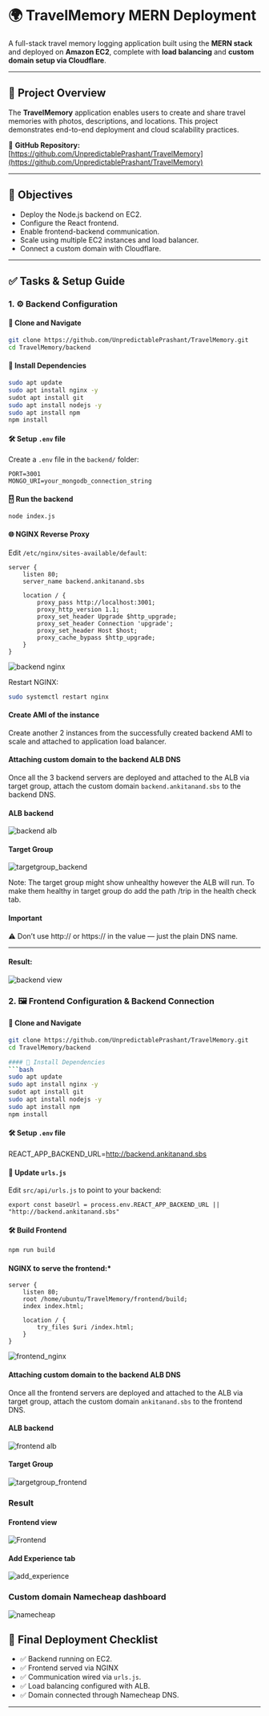 # 🌍 TravelMemory MERN Deployment

A full-stack travel memory logging application built using the **MERN stack** and deployed on **Amazon EC2**, complete with **load balancing** and **custom domain setup via Cloudflare**.

---

## 🚀 Project Overview

The **TravelMemory** application enables users to create and share travel memories with photos, descriptions, and locations. This project demonstrates end-to-end deployment and cloud scalability practices.

🔗 **GitHub Repository:**  
[https://github.com/UnpredictablePrashant/TravelMemory](https://github.com/UnpredictablePrashant/TravelMemory)

---

## 🎯 Objectives

- Deploy the Node.js backend on EC2.
- Configure the React frontend.
- Enable frontend-backend communication.
- Scale using multiple EC2 instances and load balancer.
- Connect a custom domain with Cloudflare.

---

## ✅ Tasks & Setup Guide

### 1. ⚙️ Backend Configuration

#### 📅 Clone and Navigate
```bash
git clone https://github.com/UnpredictablePrashant/TravelMemory.git
cd TravelMemory/backend
```

#### 🔧 Install Dependencies
```bash
sudo apt update
sudo apt install nginx -y
sudot apt install git
sudo apt install nodejs -y
sudo apt install npm
npm install
```

#### 🛠️ Setup `.env` file
Create a `.env` file in the `backend/` folder:
```env
PORT=3001
MONGO_URI=your_mongodb_connection_string
```

#### 🂀 Run the backend
```bash
node index.js
```
#### 🌐 NGINX Reverse Proxy
Edit `/etc/nginx/sites-available/default`:
```nginx
server {
    listen 80;
    server_name backend.ankitanand.sbs
    
    location / {
        proxy_pass http://localhost:3001;
        proxy_http_version 1.1;
        proxy_set_header Upgrade $http_upgrade;
        proxy_set_header Connection 'upgrade';
        proxy_set_header Host $host;
        proxy_cache_bypass $http_upgrade;
    }
}
```
![backend nginx](Backend%20nginx.png)


Restart NGINX:
```bash
sudo systemctl restart nginx
```

#### Create AMI of the instance

Create another 2 instances from the successfully created backend AMI to scale and attached to application load balancer.


#### Attaching custom domain to the backend ALB DNS

Once all the 3 backend servers are deployed and attached to the ALB via target group, attach the custom domain `backend.ankitanand.sbs` to the backend DNS.

#### ALB backend

![backend alb](alb_backend.png)

#### Target Group

![targetgroup_backend](target_group_backend.png)

Note: The target group might show unhealthy however the ALB will run. To make them healthy in target group do add the path /trip in the health check tab.

#### Important

⚠️ Don’t use http:// or https:// in the value — just the plain DNS name.

-------

#### Result:

![backend view](Backend%20view.png)

### 2. 🖼️ Frontend Configuration & Backend Connection

#### 📅 Clone and Navigate
```bash
git clone https://github.com/UnpredictablePrashant/TravelMemory.git
cd TravelMemory/backend

#### 🔧 Install Dependencies
```bash
sudo apt update
sudo apt install nginx -y
sudot apt install git
sudo apt install nodejs -y
sudo apt install npm
npm install
```

#### 🛠️ Setup `.env` file
REACT_APP_BACKEND_URL=http://backend.ankitanand.sbs


#### 🔗 Update `urls.js`
Edit `src/api/urls.js` to point to your backend:
```
export const baseUrl = process.env.REACT_APP_BACKEND_URL || "http://backend.ankitanand.sbs"
```

#### 🛠️ Build Frontend
```bash
npm run build
```

#### NGINX to serve the frontend:*
```nginx
server {
    listen 80;
    root /home/ubuntu/TravelMemory/frontend/build;
    index index.html;

    location / {
        try_files $uri /index.html;
    }
}
```
![frontend_nginx](Frontend%20nginx.png)

#### Attaching custom domain to the backend ALB DNS

Once all the frontend servers are deployed and attached to the ALB via target group, attach the custom domain `ankitanand.sbs` to the frontend DNS.

#### ALB backend

![frontend alb](alb_frontend.png)

#### Target Group

![targetgroup_frontend](target_group_Frontend.png)

### Result 

#### Frontend view

![Frontend](Frontend%20view.png)

#### Add Experience tab 

![add_experience](addexperience_Frontend.png)


### Custom domain Namecheap dashboard

![namecheap](Namecheap_dashboard.png)

## 📸 Final Deployment Checklist

- ✅ Backend running on EC2.
- ✅ Frontend served via NGINX
- ✅ Communication wired via `urls.js`.
- ✅ Load balancing configured with ALB.
- ✅ Domain connected through Namecheap DNS.

---



